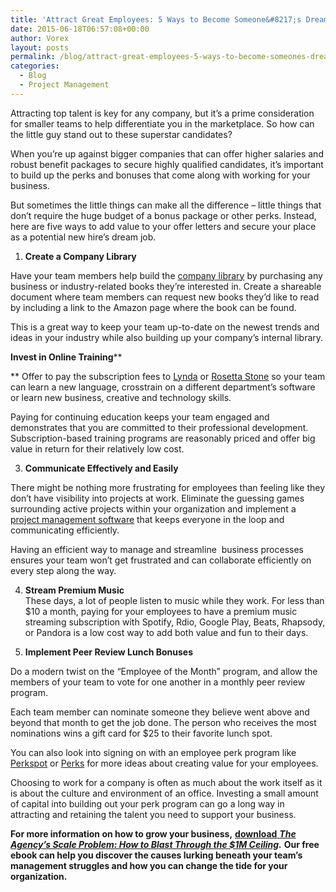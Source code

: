 ```yaml
---
title: 'Attract Great Employees: 5 Ways to Become Someone&#8217;s Dream Job'
date: 2015-06-18T06:57:08+00:00
author: Vorex
layout: posts
permalink: /blog/attract-great-employees-5-ways-to-become-someones-dream-job/
categories:
  - Blog
  - Project Management
---
```

Attracting top talent is key for any company, but it&#8217;s a prime consideration for smaller teams to help differentiate you in the marketplace. So how can the little guy stand out to these superstar candidates?<!--more-->

When you&#8217;re up against bigger companies that can offer higher salaries and robust benefit packages to secure highly qualified candidates, it&#8217;s important to build up the perks and bonuses that come along with working for your business.

But sometimes the little things can make all the difference &#8211; little things that don&#8217;t require the huge budget of a bonus package or other perks. Instead, here are five ways to add value to your offer letters and secure your place as a potential new hire&#8217;s dream job.

  1. ****Create a Company Library****

Have your team members help build the <a href="http://blog.robustsoftware.co.uk/2008/05/creating-company-library.html" target="_blank">company library</a> by purchasing any business or industry-related books they&#8217;re interested in. Create a shareable document where team members can request new books they&#8217;d like to read by including a link to the Amazon page where the book can be found.

This is a great way to keep your team up-to-date on the newest trends and ideas in your industry while also building up your company&#8217;s internal library.



 **Invest in Online Training****

** Offer to pay the subscription fees to <a href="http://www.lynda.com/" target="_blank">Lynda</a> or <a href="http://www.rosettastone.com/" target="_blank">Rosetta Stone</a> so your team can learn a new language, crosstrain on a different department&#8217;s software or learn new business, creative and technology skills.

Paying for continuing education keeps your team engaged and demonstrates that you are committed to their professional development. Subscription-based training programs are reasonably priced and offer big value in return for their relatively low cost.

<ol start="3">
  <li>
    <b> Communicate Effectively and Easily </b>
  </li>
</ol>

There might be nothing more frustrating for employees than feeling like they don&#8217;t have visibility into projects at work. Eliminate the guessing games surrounding active projects within your organization and implement a [project management software](http://www.vorex.com/product/online-project-management/) that keeps everyone in the loop and communicating efficiently.

Having an efficient way to manage and streamline  business processes ensures your team won&#8217;t get frustrated and can collaborate efficiently on every step along the way.

<ol start="4">
  <li>
    <b> Stream Premium Music</b><br /> These days, a lot of people listen to music while they work. For less than $10 a month, paying for your employees to have a premium music streaming subscription with Spotify, Rdio, Google Play, Beats, Rhapsody, or Pandora is a low cost way to add both value and fun to their days.
  </li>
</ol>



<ol start="5">
  <li>
    <b> Implement Peer Review Lunch Bonuses</b><b> </b>
  </li>
</ol>

Do a modern twist on the &#8220;Employee of the Month&#8221; program, and allow the members of your team to vote for one another in a monthly peer review program.

Each team member can nominate someone they believe went above and beyond that month to get the job done. The person who receives the most nominations wins a gift card for $25 to their favorite lunch spot.

You can also look into signing on with an employee perk program like <a href="http://www.perkspot.com/" target="_blank">Perkspot</a> or <a href="http://perks.com/" target="_blank">Perks</a> for more ideas about creating value for your employees.

Choosing to work for a company is often as much about the work itself as it is about the culture and environment of an office. Investing a small amount of capital into building out your perk program can go a long way in attracting and retaining the talent you need to support your business.

**For more information on how to grow your business,** [**download** **_The Agency&#8217;s Scale Problem: How to Blast Through the $1M Ceiling_**](http://vorex.hs-sites.com/agency-scale-ebook?__hstc=100746398.b2843db0333d5242d1d7cad84e1e93d1.1428948442272.1433544441781.1433793493875.19&__hssc=100746398.13.1433793493875&__hsfp=357257685)**_._** **Our free ebook can help you discover the causes lurking beneath your team&#8217;s management struggles and how you can change the tide for your organization.**
